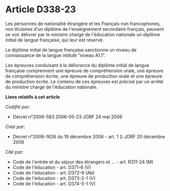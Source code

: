 # Article D338-23

Les personnes de nationalité étrangère et les Français non francophones, non titulaires d'un diplôme de l'enseignement
secondaire français, peuvent se voir délivrer par le ministre chargé de l'éducation nationale un diplôme initial de langue
française, qui leur est réservé.

Le diplôme initial de langue française sanctionne un niveau de connaissance de la langue intitulé "niveau A1.1".

Les épreuves conduisant à la délivrance du diplôme initial de langue française comprennent une épreuve de compréhension
orale, une épreuve de compréhension écrite, une épreuve de production orale et une épreuve de production écrite. Le contenu
de ces épreuves est précisé par un arrêté du ministre chargé de l'éducation nationale.

**Liens relatifs à cet article**

_Codifié par_:

  - Décret n°2006-583 2006-05-23 JORF 24 mai 2006

_Créé par_:

  - Décret n°2006-1626 du 19 décembre 2006 - art. 1 () JORF 20 décembre 2006

_Cité par_:

  - Code de l'entrée et du séjour des étrangers et ... - art. R311-24 (M)
  - Code de l'éducation - art. D371-6 (V)
  - Code de l'éducation - art. D372-6 (Ab)
  - Code de l'éducation - art. D373-2-1 (V)
  - Code de l'éducation - art. D374-5-1 (V)

